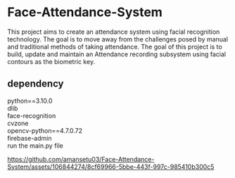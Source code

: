 # Face-Attendance-System
This project aims to create an attendance system using facial recognition technology. The goal is to move away from the challenges posed by manual and traditional
methods of taking attendance. The goal of this project is to build, update and maintain an Attendance recording subsystem using facial contours as the biometric key.
## dependency
python==3.10.0<br>
dlib<br>
face-recognition<br>
cvzone<br>
opencv-python==4.7.0.72<br>
firebase-admin<br>
run the main.py file<br>

https://github.com/amansetu03/Face-Attendance-System/assets/106844274/8cf69966-5bbe-443f-997c-985410b300c5
